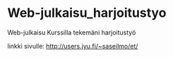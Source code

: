 # Web-julkaisu_harjoitustyo
Web-julkaisu Kurssilla tekemäni harjoitustyö

linkki sivulle: http://users.jyu.fi/~saseilmo/et/
